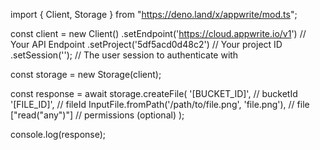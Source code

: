 import { Client, Storage } from "https://deno.land/x/appwrite/mod.ts";

const client = new Client()
    .setEndpoint('https://cloud.appwrite.io/v1') // Your API Endpoint
    .setProject('5df5acd0d48c2') // Your project ID
    .setSession(''); // The user session to authenticate with

const storage = new Storage(client);

const response = await storage.createFile(
    '[BUCKET_ID]', // bucketId
    '[FILE_ID]', // fileId
    InputFile.fromPath('/path/to/file.png', 'file.png'), // file
    ["read("any")"] // permissions (optional)
);

console.log(response);

